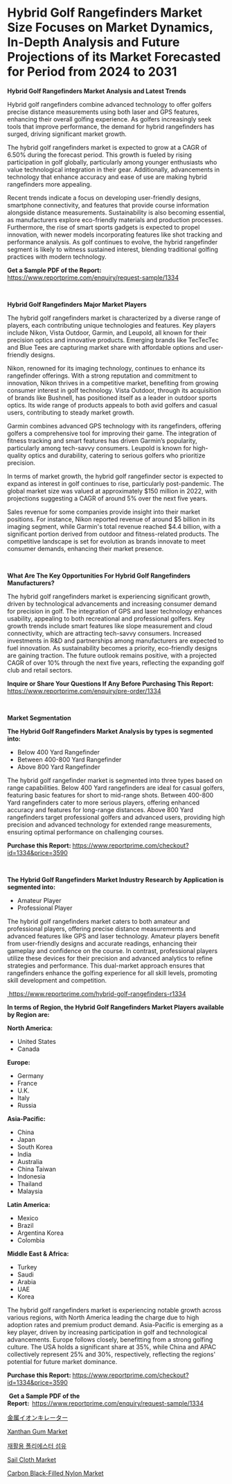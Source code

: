 <p><h1>Hybrid Golf Rangefinders Market Size Focuses on Market Dynamics, In-Depth Analysis and Future Projections of its Market Forecasted for Period from 2024 to 2031</h1></p><p><strong>Hybrid Golf Rangefinders Market Analysis and Latest Trends</strong></p>
<p><p>Hybrid golf rangefinders combine advanced technology to offer golfers precise distance measurements using both laser and GPS features, enhancing their overall golfing experience. As golfers increasingly seek tools that improve performance, the demand for hybrid rangefinders has surged, driving significant market growth.</p><p>The hybrid golf rangefinders market is expected to grow at a CAGR of 6.50% during the forecast period. This growth is fueled by rising participation in golf globally, particularly among younger enthusiasts who value technological integration in their gear. Additionally, advancements in technology that enhance accuracy and ease of use are making hybrid rangefinders more appealing.</p><p>Recent trends indicate a focus on developing user-friendly designs, smartphone connectivity, and features that provide course information alongside distance measurements. Sustainability is also becoming essential, as manufacturers explore eco-friendly materials and production processes. Furthermore, the rise of smart sports gadgets is expected to propel innovation, with newer models incorporating features like shot tracking and performance analysis. As golf continues to evolve, the hybrid rangefinder segment is likely to witness sustained interest, blending traditional golfing practices with modern technology.</p></p>
<p><strong>Get a Sample PDF of the Report:&nbsp;</strong> <a href="https://www.reportprime.com/enquiry/request-sample/1334">https://www.reportprime.com/enquiry/request-sample/1334</a></p>
<p>&nbsp;</p>
<p><strong>Hybrid Golf Rangefinders Major Market Players</strong></p>
<p><p>The hybrid golf rangefinders market is characterized by a diverse range of players, each contributing unique technologies and features. Key players include Nikon, Vista Outdoor, Garmin, and Leupold, all known for their precision optics and innovative products. Emerging brands like TecTecTec and Blue Tees are capturing market share with affordable options and user-friendly designs.</p><p>Nikon, renowned for its imaging technology, continues to enhance its rangefinder offerings. With a strong reputation and commitment to innovation, Nikon thrives in a competitive market, benefiting from growing consumer interest in golf technology. Vista Outdoor, through its acquisition of brands like Bushnell, has positioned itself as a leader in outdoor sports optics. Its wide range of products appeals to both avid golfers and casual users, contributing to steady market growth.</p><p>Garmin combines advanced GPS technology with its rangefinders, offering golfers a comprehensive tool for improving their game. The integration of fitness tracking and smart features has driven Garmin’s popularity, particularly among tech-savvy consumers. Leupold is known for high-quality optics and durability, catering to serious golfers who prioritize precision.</p><p>In terms of market growth, the hybrid golf rangefinder sector is expected to expand as interest in golf continues to rise, particularly post-pandemic. The global market size was valued at approximately $150 million in 2022, with projections suggesting a CAGR of around 5% over the next five years.</p><p>Sales revenue for some companies provide insight into their market positions. For instance, Nikon reported revenue of around $5 billion in its imaging segment, while Garmin's total revenue reached $4.4 billion, with a significant portion derived from outdoor and fitness-related products. The competitive landscape is set for evolution as brands innovate to meet consumer demands, enhancing their market presence.</p></p>
<p>&nbsp;</p>
<p><strong>What Are The Key Opportunities For Hybrid Golf Rangefinders Manufacturers?</strong></p>
<p><p>The hybrid golf rangefinders market is experiencing significant growth, driven by technological advancements and increasing consumer demand for precision in golf. The integration of GPS and laser technology enhances usability, appealing to both recreational and professional golfers. Key growth trends include smart features like slope measurement and cloud connectivity, which are attracting tech-savvy consumers. Increased investments in R&D and partnerships among manufacturers are expected to fuel innovation. As sustainability becomes a priority, eco-friendly designs are gaining traction. The future outlook remains positive, with a projected CAGR of over 10% through the next five years, reflecting the expanding golf club and retail sectors.</p></p>
<p><strong>Inquire or Share Your Questions If Any Before Purchasing This Report:</strong> <a href="https://www.reportprime.com/enquiry/pre-order/1334">https://www.reportprime.com/enquiry/pre-order/1334</a></p>
<p>&nbsp;</p>
<p><strong>Market Segmentation</strong></p>
<p><strong>The Hybrid Golf Rangefinders Market Analysis by types is segmented into:</strong></p>
<p><ul><li>Below 400 Yard Rangefinder</li><li>Between 400-800 Yard Rangefinder</li><li>Above 800 Yard Rangefinder</li></ul></p>
<p><p>The hybrid golf rangefinder market is segmented into three types based on range capabilities. Below 400 Yard rangefinders are ideal for casual golfers, featuring basic features for short to mid-range shots. Between 400-800 Yard rangefinders cater to more serious players, offering enhanced accuracy and features for long-range distances. Above 800 Yard rangefinders target professional golfers and advanced users, providing high precision and advanced technology for extended range measurements, ensuring optimal performance on challenging courses.</p></p>
<p><strong>Purchase this Report:&nbsp;</strong><a href="https://www.reportprime.com/checkout?id=1334&price=3590">https://www.reportprime.com/checkout?id=1334&price=3590</a></p>
<p>&nbsp;</p>
<p><strong>The Hybrid Golf Rangefinders Market Industry Research by Application is segmented into:</strong></p>
<p><ul><li>Amateur Player</li><li>Professional Player</li></ul></p>
<p><p>The hybrid golf rangefinders market caters to both amateur and professional players, offering precise distance measurements and advanced features like GPS and laser technology. Amateur players benefit from user-friendly designs and accurate readings, enhancing their gameplay and confidence on the course. In contrast, professional players utilize these devices for their precision and advanced analytics to refine strategies and performance. This dual-market approach ensures that rangefinders enhance the golfing experience for all skill levels, promoting skill development and competition.</p></p>
<p><a href="https://www.reportprime.com/hybrid-golf-rangefinders-r1334">&nbsp;https://www.reportprime.com/hybrid-golf-rangefinders-r1334</a></p>
<p><strong>In terms of Region, the Hybrid Golf Rangefinders Market Players available by Region are:</strong></p>
<p>
    <p> <strong> North America: </strong>
        <ul>
            <li>United States</li>
            <li>Canada</li>
        </ul>
        </p> 
    <p> <strong> Europe: </strong>
        <ul>
            <li>Germany</li>
            <li>France</li>
            <li>U.K.</li>
            <li>Italy</li>
            <li>Russia</li>
        </ul>
        </p> 
    <p> <strong> Asia-Pacific: </strong>
        <ul>
            <li>China</li>
            <li>Japan</li>
            <li>South Korea</li>
            <li>India</li>
            <li>Australia</li>
            <li>China Taiwan</li>
            <li>Indonesia</li>
            <li>Thailand</li>
            <li>Malaysia</li>
        </ul>
        </p> 
    <p> <strong> Latin America: </strong>
        <ul>
            <li>Mexico</li>
            <li>Brazil</li>
            <li>Argentina Korea</li>
            <li>Colombia</li>
        </ul>
        </p> 
    <p> <strong> Middle East & Africa: </strong>
        <ul>
            <li>Turkey</li>
            <li>Saudi</li>
            <li>Arabia</li>
            <li>UAE</li>
            <li>Korea</li>
        </ul>
    </p>
    </p>
<p><p>The hybrid golf rangefinders market is experiencing notable growth across various regions, with North America leading the charge due to high adoption rates and premium product demand. Asia-Pacific is emerging as a key player, driven by increasing participation in golf and technological advancements. Europe follows closely, benefitting from a strong golfing culture. The USA holds a significant share at 35%, while China and APAC collectively represent 25% and 30%, respectively, reflecting the regions' potential for future market dominance.</p></p>
<p><strong>Purchase this Report: </strong><a href="https://www.reportprime.com/checkout?id=1334&price=3590">https://www.reportprime.com/checkout?id=1334&price=3590</a></p>
<p>&nbsp;<strong>Get a Sample PDF of the Report:&nbsp;&nbsp;</strong><a href="https://www.reportprime.com/enquiry/request-sample/1334">https://www.reportprime.com/enquiry/request-sample/1334</a></p>
<p><strong></strong></p>
<p><p><a href="https://medium.com/@harperhe4e26/%E9%87%91%E5%B1%9E%E3%82%A4%E3%82%AA%E3%83%B3%E3%82%AD%E3%83%AC%E3%83%BC%E3%82%BF%E3%83%BC%E5%B8%82%E5%A0%B4%E4%BA%88%E6%B8%AC-%E5%B8%82%E5%A0%B4%E5%8B%95%E5%90%91-%E3%81%8A%E3%82%88%E3%81%B3%E5%BD%B1%E9%9F%BF%E5%88%86%E6%9E%90-2024%E5%B9%B4-2031%E5%B9%B4-d0f3cb9dd8e3">金属イオンキレーター</a></p><p><a href="https://www.linkedin.com/pulse/what-innovations-market-trends-shaping-xanthan-gum-germarial-pezxf?trackingId=8jHZUCmyQKC%2BIMOMeHHobA%3D%3D">Xanthan Gum Market</a></p><p><a href="https://medium.com/@delmyx2tuliau/%EC%84%A0%EB%8F%84%EC%A0%81%EC%9D%B8-%EC%84%B1%EC%9E%A5-%EA%B8%80%EB%A1%9C%EB%B2%8C-%EC%9E%AC%ED%99%9C%EC%9A%A9-%ED%8F%B4%EB%A6%AC%EC%97%90%EC%8A%A4%ED%84%B0-%EC%84%AC%EC%9C%A0-%EC%8B%9C%EC%9E%A5-%EB%8F%99%ED%96%A5-%EB%B6%84%EC%84%9D-2024-2031-0117ba8aa6dd">재활용 폴리에스터 섬유</a></p><p><a href="https://www.linkedin.com/pulse/future-trends-global-sail-cloth-market-insights-analysis-from-uanzf?trackingId=YYayZWplRAWOG%2BQoRJ86nw%3D%3D">Sail Cloth Market</a></p><p><a href="https://issuu.com/reportprime-2/docs/carbon-black-filled-nylon-market-si_cbb7eda046f60b">Carbon Black-Filled Nylon Market</a></p></p>